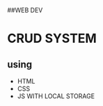 ##WEB DEV
<h1>CRUD SYSTEM</h1>
<h2>using</h2>
<ul>
  <li>HTML</li>
  <li>CSS</li>
  <li>JS WITH LOCAL STORAGE</li>
</ul>
